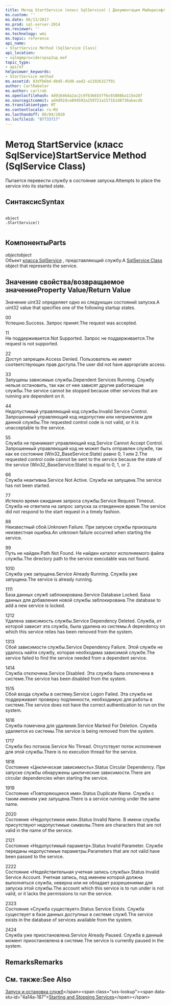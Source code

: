 ```yaml
---
title: Метод StartService (класс SqlService) | Документация Майкрософт
ms.custom: ''
ms.date: 06/13/2017
ms.prod: sql-server-2014
ms.reviewer: ''
ms.technology: wmi
ms.topic: reference
api_name:
- StartService Method (SqlService Class)
api_location:
- sqlmgmproviderxpsp2up.mof
topic_type:
- apiref
helpviewer_keywords:
- StartService method
ms.assetid: 83dfb6bd-dbd5-45d8-aad2-a11926317f91
author: CarlRabeler
ms.author: carlrab
ms.openlocfilehash: 4d91646da2ac2c9f636655ff6c65808ba115e28f
ms.sourcegitcommit: ad4d92dce894592a259721a1571b1d8736abacdb
ms.translationtype: MT
ms.contentlocale: ru-RU
ms.lasthandoff: 08/04/2020
ms.locfileid: "87733717"
---
```

# <a name="startservice-method-sqlservice-class"></a><span data-ttu-id="4a14a-102">Метод StartService (класс SqlService)</span><span class="sxs-lookup"><span data-stu-id="4a14a-102">StartService Method (SqlService Class)</span></span>
  <span data-ttu-id="4a14a-103">Пытается перевести службу в состояние запуска.</span><span class="sxs-lookup"><span data-stu-id="4a14a-103">Attempts to place the service into its started state.</span></span>  
  
## <a name="syntax"></a><span data-ttu-id="4a14a-104">Синтаксис</span><span class="sxs-lookup"><span data-stu-id="4a14a-104">Syntax</span></span>  
  
```  
  
object  
.StartService()  
  
```  
  
## <a name="parts"></a><span data-ttu-id="4a14a-105">Компоненты</span><span class="sxs-lookup"><span data-stu-id="4a14a-105">Parts</span></span>  
 <span data-ttu-id="4a14a-106">*object*</span><span class="sxs-lookup"><span data-stu-id="4a14a-106">*object*</span></span>  
 <span data-ttu-id="4a14a-107">Объект [класса SqlService](sqlservice-class.md) , представляющий службу.</span><span class="sxs-lookup"><span data-stu-id="4a14a-107">A [SqlService Class](sqlservice-class.md) object that represents the service.</span></span>  
  
## <a name="property-valuereturn-value"></a><span data-ttu-id="4a14a-108">Значение свойства/возвращаемое значение</span><span class="sxs-lookup"><span data-stu-id="4a14a-108">Property Value/Return Value</span></span>  
 <span data-ttu-id="4a14a-109">Значение uint32 определяет одно из следующих состояний запуска.</span><span class="sxs-lookup"><span data-stu-id="4a14a-109">A uint32 value that specifies one of the following startup states.</span></span>  
  
 <span data-ttu-id="4a14a-110">0</span><span class="sxs-lookup"><span data-stu-id="4a14a-110">0</span></span>  
 <span data-ttu-id="4a14a-111">Успешно.</span><span class="sxs-lookup"><span data-stu-id="4a14a-111">Success.</span></span> <span data-ttu-id="4a14a-112">Запрос принят.</span><span class="sxs-lookup"><span data-stu-id="4a14a-112">The request was accepted.</span></span>  
  
 <span data-ttu-id="4a14a-113">1</span><span class="sxs-lookup"><span data-stu-id="4a14a-113">1</span></span>  
 <span data-ttu-id="4a14a-114">Не поддерживается.</span><span class="sxs-lookup"><span data-stu-id="4a14a-114">Not Supported.</span></span> <span data-ttu-id="4a14a-115">Запрос не поддерживается.</span><span class="sxs-lookup"><span data-stu-id="4a14a-115">The request is not supported.</span></span>  
  
 <span data-ttu-id="4a14a-116">2</span><span class="sxs-lookup"><span data-stu-id="4a14a-116">2</span></span>  
 <span data-ttu-id="4a14a-117">Доступ запрещен.</span><span class="sxs-lookup"><span data-stu-id="4a14a-117">Access Denied.</span></span> <span data-ttu-id="4a14a-118">Пользователь не имеет соответствующих прав доступа.</span><span class="sxs-lookup"><span data-stu-id="4a14a-118">The user did not have appropriate access.</span></span>  
  
 <span data-ttu-id="4a14a-119">3</span><span class="sxs-lookup"><span data-stu-id="4a14a-119">3</span></span>  
 <span data-ttu-id="4a14a-120">Запущены зависимые службы.</span><span class="sxs-lookup"><span data-stu-id="4a14a-120">Dependent Services Running.</span></span> <span data-ttu-id="4a14a-121">Службу нельзя остановить, так как от нее зависят другие работающие службы.</span><span class="sxs-lookup"><span data-stu-id="4a14a-121">The service cannot be stopped because other services that are running are dependent on it.</span></span>  
  
 <span data-ttu-id="4a14a-122">4</span><span class="sxs-lookup"><span data-stu-id="4a14a-122">4</span></span>  
 <span data-ttu-id="4a14a-123">Недопустимый управляющий код службы.</span><span class="sxs-lookup"><span data-stu-id="4a14a-123">Invalid Service Control.</span></span> <span data-ttu-id="4a14a-124">Запрошенный управляющий код недопустим или неприемлем для данной службы.</span><span class="sxs-lookup"><span data-stu-id="4a14a-124">The requested control code is not valid, or it is unacceptable to the service.</span></span>  
  
 <span data-ttu-id="4a14a-125">5</span><span class="sxs-lookup"><span data-stu-id="4a14a-125">5</span></span>  
 <span data-ttu-id="4a14a-126">Служба не принимает управляющий код.</span><span class="sxs-lookup"><span data-stu-id="4a14a-126">Service Cannot Accept Control.</span></span> <span data-ttu-id="4a14a-127">Запрошенный управляющий код не может быть отправлен службе, так как ее состояние (Win32_BaseService:State) равно 0, 1 или 2.</span><span class="sxs-lookup"><span data-stu-id="4a14a-127">The requested control code cannot be sent to the service because the state of the service (Win32_BaseService:State) is equal to 0, 1, or 2.</span></span>  
  
 <span data-ttu-id="4a14a-128">6</span><span class="sxs-lookup"><span data-stu-id="4a14a-128">6</span></span>  
 <span data-ttu-id="4a14a-129">Служба неактивна.</span><span class="sxs-lookup"><span data-stu-id="4a14a-129">Service Not Active.</span></span> <span data-ttu-id="4a14a-130">Служба не запущена.</span><span class="sxs-lookup"><span data-stu-id="4a14a-130">The service has not been started.</span></span>  
  
 <span data-ttu-id="4a14a-131">7</span><span class="sxs-lookup"><span data-stu-id="4a14a-131">7</span></span>  
 <span data-ttu-id="4a14a-132">Истекло время ожидания запроса службы.</span><span class="sxs-lookup"><span data-stu-id="4a14a-132">Service Request Timeout.</span></span> <span data-ttu-id="4a14a-133">Служба не ответила на запрос запуска за отведенное время.</span><span class="sxs-lookup"><span data-stu-id="4a14a-133">The service did not respond to the start request in a timely fashion.</span></span>  
  
 <span data-ttu-id="4a14a-134">8</span><span class="sxs-lookup"><span data-stu-id="4a14a-134">8</span></span>  
 <span data-ttu-id="4a14a-135">Неизвестный сбой.</span><span class="sxs-lookup"><span data-stu-id="4a14a-135">Unknown Failure.</span></span> <span data-ttu-id="4a14a-136">При запуске службы произошла неизвестная ошибка.</span><span class="sxs-lookup"><span data-stu-id="4a14a-136">An unknown failure occurred when starting the service.</span></span>  
  
 <span data-ttu-id="4a14a-137">9</span><span class="sxs-lookup"><span data-stu-id="4a14a-137">9</span></span>  
 <span data-ttu-id="4a14a-138">Путь не найден.</span><span class="sxs-lookup"><span data-stu-id="4a14a-138">Path Not Found.</span></span> <span data-ttu-id="4a14a-139">Не найден каталог исполняемого файла службы.</span><span class="sxs-lookup"><span data-stu-id="4a14a-139">The directory path to the service executable was not found.</span></span>  
  
 <span data-ttu-id="4a14a-140">10</span><span class="sxs-lookup"><span data-stu-id="4a14a-140">10</span></span>  
 <span data-ttu-id="4a14a-141">Служба уже запущена.</span><span class="sxs-lookup"><span data-stu-id="4a14a-141">Service Already Running.</span></span> <span data-ttu-id="4a14a-142">Служба уже запущена.</span><span class="sxs-lookup"><span data-stu-id="4a14a-142">The service is already running.</span></span>  
  
 <span data-ttu-id="4a14a-143">11</span><span class="sxs-lookup"><span data-stu-id="4a14a-143">11</span></span>  
 <span data-ttu-id="4a14a-144">База данных служб заблокирована.</span><span class="sxs-lookup"><span data-stu-id="4a14a-144">Service Database Locked.</span></span> <span data-ttu-id="4a14a-145">База данных для добавления новой службы заблокирована.</span><span class="sxs-lookup"><span data-stu-id="4a14a-145">The database to add a new service is locked.</span></span>  
  
 <span data-ttu-id="4a14a-146">12</span><span class="sxs-lookup"><span data-stu-id="4a14a-146">12</span></span>  
 <span data-ttu-id="4a14a-147">Удалена зависимость службы.</span><span class="sxs-lookup"><span data-stu-id="4a14a-147">Service Dependency Deleted.</span></span> <span data-ttu-id="4a14a-148">Служба, от которой зависит эта служба, была удалена из системы.</span><span class="sxs-lookup"><span data-stu-id="4a14a-148">A dependency on which this service relies has been removed from the system.</span></span>  
  
 <span data-ttu-id="4a14a-149">13</span><span class="sxs-lookup"><span data-stu-id="4a14a-149">13</span></span>  
 <span data-ttu-id="4a14a-150">Сбой зависимости службы.</span><span class="sxs-lookup"><span data-stu-id="4a14a-150">Service Dependency Failure.</span></span> <span data-ttu-id="4a14a-151">Этой службе не удалось найти службу, которая необходима зависимой службе.</span><span class="sxs-lookup"><span data-stu-id="4a14a-151">The service failed to find the service needed from a dependent service.</span></span>  
  
 <span data-ttu-id="4a14a-152">14</span><span class="sxs-lookup"><span data-stu-id="4a14a-152">14</span></span>  
 <span data-ttu-id="4a14a-153">Служба отключена.</span><span class="sxs-lookup"><span data-stu-id="4a14a-153">Service Disabled.</span></span> <span data-ttu-id="4a14a-154">Эта служба была отключена в системе.</span><span class="sxs-lookup"><span data-stu-id="4a14a-154">The service has been disabled from the system.</span></span>  
  
 <span data-ttu-id="4a14a-155">15</span><span class="sxs-lookup"><span data-stu-id="4a14a-155">15</span></span>  
 <span data-ttu-id="4a14a-156">Сбой входа службы в систему.</span><span class="sxs-lookup"><span data-stu-id="4a14a-156">Service Logon Failed.</span></span> <span data-ttu-id="4a14a-157">Эта служба не поддерживает проверку подлинности, необходимую для работы в системе.</span><span class="sxs-lookup"><span data-stu-id="4a14a-157">The service does not have the correct authentication to run on the system.</span></span>  
  
 <span data-ttu-id="4a14a-158">16</span><span class="sxs-lookup"><span data-stu-id="4a14a-158">16</span></span>  
 <span data-ttu-id="4a14a-159">Служба помечена для удаления.</span><span class="sxs-lookup"><span data-stu-id="4a14a-159">Service Marked For Deletion.</span></span> <span data-ttu-id="4a14a-160">Служба удаляется из системы.</span><span class="sxs-lookup"><span data-stu-id="4a14a-160">The service is being removed from the system.</span></span>  
  
 <span data-ttu-id="4a14a-161">17</span><span class="sxs-lookup"><span data-stu-id="4a14a-161">17</span></span>  
 <span data-ttu-id="4a14a-162">Служба без потоков.</span><span class="sxs-lookup"><span data-stu-id="4a14a-162">Service No Thread.</span></span> <span data-ttu-id="4a14a-163">Отсутствует поток исполнения для этой службы.</span><span class="sxs-lookup"><span data-stu-id="4a14a-163">There is no execution thread for the service.</span></span>  
  
 <span data-ttu-id="4a14a-164">18</span><span class="sxs-lookup"><span data-stu-id="4a14a-164">18</span></span>  
 <span data-ttu-id="4a14a-165">Состояние «Циклическая зависимость».</span><span class="sxs-lookup"><span data-stu-id="4a14a-165">Status Circular Dependency.</span></span> <span data-ttu-id="4a14a-166">При запуске службы обнаружены циклические зависимости.</span><span class="sxs-lookup"><span data-stu-id="4a14a-166">There are circular dependencies when starting the service.</span></span>  
  
 <span data-ttu-id="4a14a-167">19</span><span class="sxs-lookup"><span data-stu-id="4a14a-167">19</span></span>  
 <span data-ttu-id="4a14a-168">Состояние «Повторяющееся имя».</span><span class="sxs-lookup"><span data-stu-id="4a14a-168">Status Duplicate Name.</span></span> <span data-ttu-id="4a14a-169">Служба с таким именем уже запущена.</span><span class="sxs-lookup"><span data-stu-id="4a14a-169">There is a service running under the same name.</span></span>  
  
 <span data-ttu-id="4a14a-170">20</span><span class="sxs-lookup"><span data-stu-id="4a14a-170">20</span></span>  
 <span data-ttu-id="4a14a-171">Состояние «Недопустимое имя».</span><span class="sxs-lookup"><span data-stu-id="4a14a-171">Status Invalid Name.</span></span> <span data-ttu-id="4a14a-172">В имени службы присутствуют недопустимые символы.</span><span class="sxs-lookup"><span data-stu-id="4a14a-172">There are characters that are not valid in the name of the service.</span></span>  
  
 <span data-ttu-id="4a14a-173">21</span><span class="sxs-lookup"><span data-stu-id="4a14a-173">21</span></span>  
 <span data-ttu-id="4a14a-174">Состояние «Недопустимый параметр».</span><span class="sxs-lookup"><span data-stu-id="4a14a-174">Status Invalid Parameter.</span></span> <span data-ttu-id="4a14a-175">Службе переданы недопустимые параметры.</span><span class="sxs-lookup"><span data-stu-id="4a14a-175">Parameters that are not valid have been passed to the service.</span></span>  
  
 <span data-ttu-id="4a14a-176">22</span><span class="sxs-lookup"><span data-stu-id="4a14a-176">22</span></span>  
 <span data-ttu-id="4a14a-177">Состояние «Недействительная учетная запись службы».</span><span class="sxs-lookup"><span data-stu-id="4a14a-177">Status Invalid Service Account.</span></span> <span data-ttu-id="4a14a-178">Учетная запись, под именем которой должна выполняться служба, неверна или не обладает разрешениями для запуска этой службы.</span><span class="sxs-lookup"><span data-stu-id="4a14a-178">The account which this service is to run under is not valid, or it lacks the permissions to run the service.</span></span>  
  
 <span data-ttu-id="4a14a-179">23</span><span class="sxs-lookup"><span data-stu-id="4a14a-179">23</span></span>  
 <span data-ttu-id="4a14a-180">Состояние «Служба существует».</span><span class="sxs-lookup"><span data-stu-id="4a14a-180">Status Service Exists.</span></span> <span data-ttu-id="4a14a-181">Служба существует в базе данных доступных в системе служб.</span><span class="sxs-lookup"><span data-stu-id="4a14a-181">The service exists in the database of services available from the system.</span></span>  
  
 <span data-ttu-id="4a14a-182">24</span><span class="sxs-lookup"><span data-stu-id="4a14a-182">24</span></span>  
 <span data-ttu-id="4a14a-183">Служба уже приостановлена.</span><span class="sxs-lookup"><span data-stu-id="4a14a-183">Service Already Paused.</span></span> <span data-ttu-id="4a14a-184">Служба в данный момент приостановлена в системе.</span><span class="sxs-lookup"><span data-stu-id="4a14a-184">The service is currently paused in the system.</span></span>  
  
## <a name="remarks"></a><span data-ttu-id="4a14a-185">Remarks</span><span class="sxs-lookup"><span data-stu-id="4a14a-185">Remarks</span></span>  
  
## <a name="see-also"></a><span data-ttu-id="4a14a-186">См. также:</span><span class="sxs-lookup"><span data-stu-id="4a14a-186">See Also</span></span>  
 <span data-ttu-id="4a14a-187">[Запуск и остановка служб](https://technet.microsoft.com/library/ms174886\(v=sql.105\).aspx)</span><span class="sxs-lookup"><span data-stu-id="4a14a-187">[Starting and Stopping Services](https://technet.microsoft.com/library/ms174886\(v=sql.105\).aspx)</span></span>  
  
  
